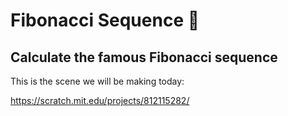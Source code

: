 # Fibonacci Sequence 🐚

## Calculate the famous Fibonacci sequence

This is the scene we will be making today:

https://scratch.mit.edu/projects/812115282/
